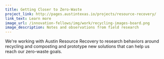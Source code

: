 ```yaml
---
title: Getting Closer to Zero-Waste
project_link: http://pages.austintexas.io/projects/resource-recovery/
link_text: Learn more
image_url: /innovation-fellows/img/work/recycling-images-board.png
image_description: Notes and observations from field research
---
```


We're working with Austin Resource Recovery to research behaviors around recycling and composting and prototype new solutions that can help us reach our zero-waste goals.